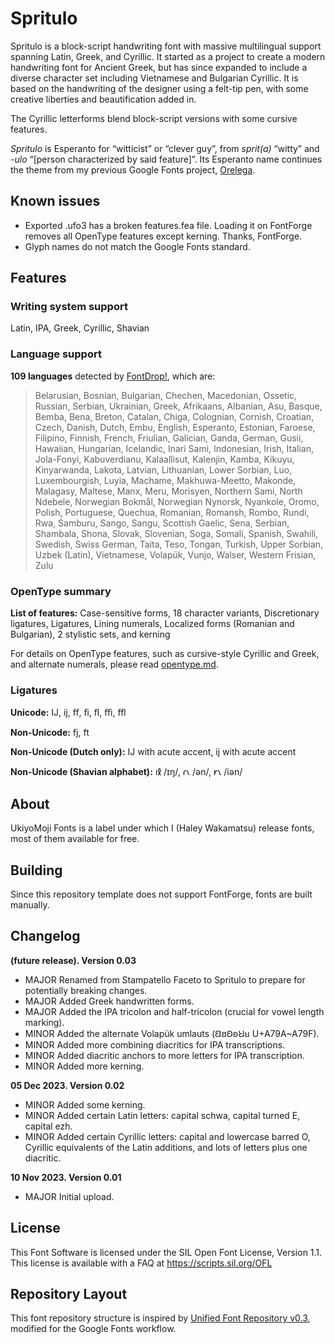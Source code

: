 # Spritulo

Spritulo is a block-script handwriting font with massive multilingual support spanning Latin, Greek, and Cyrillic. It started as a project to create a modern handwriting font for Ancient Greek, but has since expanded to include a diverse character set including Vietnamese and Bulgarian Cyrillic. It is based on the handwriting of the designer using a felt-tip pen, with some creative liberties and beautification added in.

The Cyrillic letterforms blend block-script versions with some cursive features.

*Spritulo* is Esperanto for “witticist” or “clever guy”, from *sprit(a)* “witty” and *-ulo* “[person characterized by said feature]”. Its Esperanto name continues the theme from my previous Google Fonts project, [Orelega](https://fonts.google.com/specimen/Orelega+One).

## Known issues

* Exported .ufo3 has a broken features.fea file. Loading it on FontForge removes all OpenType features except kerning. Thanks, FontForge.
* Glyph names do not match the Google Fonts standard.

## Features

### Writing system support

Latin, IPA, Greek, Cyrillic, Shavian

### Language support

**109 languages** detected by [FontDrop!](https://fontdrop.info), which are:

> Belarusian, Bosnian, Bulgarian, Chechen, Macedonian, Ossetic, Russian, Serbian, Ukrainian, Greek, Afrikaans, Albanian, Asu, Basque, Bemba, Bena, Breton, Catalan, Chiga, Colognian, Cornish, Croatian, Czech, Danish, Dutch, Embu, English, Esperanto, Estonian, Faroese, Filipino, Finnish, French, Friulian, Galician, Ganda, German, Gusii, Hawaiian, Hungarian, Icelandic, Inari Sami, Indonesian, Irish, Italian, Jola-Fonyi, Kabuverdianu, Kalaallisut, Kalenjin, Kamba, Kikuyu, Kinyarwanda, Lakota, Latvian, Lithuanian, Lower Sorbian, Luo, Luxembourgish, Luyia, Machame, Makhuwa-Meetto, Makonde, Malagasy, Maltese, Manx, Meru, Morisyen, Northern Sami, North Ndebele, Norwegian Bokmål, Norwegian Nynorsk, Nyankole, Oromo, Polish, Portuguese, Quechua, Romanian, Romansh, Rombo, Rundi, Rwa, Samburu, Sango, Sangu, Scottish Gaelic, Sena, Serbian, Shambala, Shona, Slovak, Slovenian, Soga, Somali, Spanish, Swahili, Swedish, Swiss German, Taita, Teso, Tongan, Turkish, Upper Sorbian, Uzbek (Latin), Vietnamese, Volapük, Vunjo, Walser, Western Frisian, Zulu

### OpenType summary

**List of features:** Case-sensitive forms, 18 character variants, Discretionary ligatures, Ligatures, Lining numerals, Localized forms (Romanian and Bulgarian), 2 stylistic sets, and kerning

For details on OpenType features, such as cursive-style Cyrillic and Greek, and alternate numerals, please read [opentype.md](documentation/opentype.md).

### Ligatures

**Unicode:** Ĳ, ĳ, ﬀ, ﬁ, ﬂ, ﬃ, ﬄ

**Non-Unicode:** fj, ft

**Non-Unicode (Dutch only):** Ĳ with acute accent, ĳ with acute accent

**Non-Unicode (Shavian alphabet):** 𐑦𐑙 /ɪŋ/, 𐑩𐑯 /ən/, 𐑾𐑯 /iən/

## About

UkiyoMoji Fonts is a label under which I (Haley Wakamatsu) release fonts, most of them available for free.

## Building

Since this repository template does not support FontForge, fonts are built manually.

## Changelog

**(future release). Version 0.03**
- MAJOR Renamed from Stampatello Faceto to Spritulo to prepare for potentially breaking changes.
- MAJOR Added Greek handwritten forms.
- MAJOR Added the IPA tricolon and half-tricolon (crucial for vowel length marking).
- MINOR Added the alternate Volapük umlauts (ꞚꞛꞜꞝꞞꞟ U+A79A~A79F).
- MINOR Added more combining diacritics for IPA transcriptions.
- MINOR Added diacritic anchors to more letters for IPA transcription.
- MINOR Added more kerning.

**05 Dec 2023. Version 0.02**
- MINOR Added some kerning.
- MINOR Added certain Latin letters: capital schwa, capital turned E, capital ezh.
- MINOR Added certain Cyrillic letters: capital and lowercase barred O, Cyrillic equivalents of the Latin additions, and lots of letters plus one diacritic.

**10 Nov 2023. Version 0.01**
- MAJOR Initial upload.

## License

This Font Software is licensed under the SIL Open Font License, Version 1.1.
This license is available with a FAQ at
https://scripts.sil.org/OFL

## Repository Layout

This font repository structure is inspired by [Unified Font Repository v0.3](https://github.com/unified-font-repository/Unified-Font-Repository), modified for the Google Fonts workflow.
